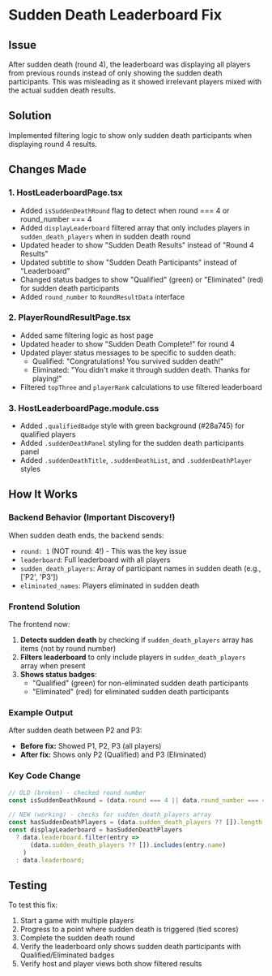 # Sudden Death Leaderboard Fix

## Issue
After sudden death (round 4), the leaderboard was displaying all players from previous rounds instead of only showing the sudden death participants. This was misleading as it showed irrelevant players mixed with the actual sudden death results.

## Solution
Implemented filtering logic to show only sudden death participants when displaying round 4 results.

## Changes Made

### 1. HostLeaderboardPage.tsx
- Added `isSuddenDeathRound` flag to detect when round === 4 or round_number === 4
- Added `displayLeaderboard` filtered array that only includes players in `sudden_death_players` when in sudden death round
- Updated header to show "Sudden Death Results" instead of "Round 4 Results"
- Updated subtitle to show "Sudden Death Participants" instead of "Leaderboard"
- Changed status badges to show "Qualified" (green) or "Eliminated" (red) for sudden death participants
- Added `round_number` to `RoundResultData` interface

### 2. PlayerRoundResultPage.tsx
- Added same filtering logic as host page
- Updated header to show "Sudden Death Complete!" for round 4
- Updated player status messages to be specific to sudden death:
  - Qualified: "Congratulations! You survived sudden death!"
  - Eliminated: "You didn't make it through sudden death. Thanks for playing!"
- Filtered `topThree` and `playerRank` calculations to use filtered leaderboard

### 3. HostLeaderboardPage.module.css
- Added `.qualifiedBadge` style with green background (#28a745) for qualified players
- Added `.suddenDeathPanel` styling for the sudden death participants panel
- Added `.suddenDeathTitle`, `.suddenDeathList`, and `.suddenDeathPlayer` styles

## How It Works

### Backend Behavior (Important Discovery!)
When sudden death ends, the backend sends:
- `round: 1` (NOT round: 4!) - This was the key issue
- `leaderboard`: Full leaderboard with all players
- `sudden_death_players`: Array of participant names in sudden death (e.g., ['P2', 'P3'])
- `eliminated_names`: Players eliminated in sudden death

### Frontend Solution
The frontend now:
1. **Detects sudden death** by checking if `sudden_death_players` array has items (not by round number)
2. **Filters leaderboard** to only include players in `sudden_death_players` array when present
3. **Shows status badges**:
   - "Qualified" (green) for non-eliminated sudden death participants
   - "Eliminated" (red) for eliminated sudden death participants

### Example Output
After sudden death between P2 and P3:
- **Before fix:** Showed P1, P2, P3 (all players)
- **After fix:** Shows only P2 (Qualified) and P3 (Eliminated)

### Key Code Change
```typescript
// OLD (broken) - checked round number
const isSuddenDeathRound = (data.round === 4 || data.round_number === 4);

// NEW (working) - checks for sudden_death_players array
const hasSuddenDeathPlayers = (data.sudden_death_players ?? []).length > 0;
const displayLeaderboard = hasSuddenDeathPlayers
  ? data.leaderboard.filter(entry => 
      (data.sudden_death_players ?? []).includes(entry.name)
    )
  : data.leaderboard;
```

## Testing
To test this fix:
1. Start a game with multiple players
2. Progress to a point where sudden death is triggered (tied scores)
3. Complete the sudden death round
4. Verify the leaderboard only shows sudden death participants with Qualified/Eliminated badges
5. Verify host and player views both show filtered results
